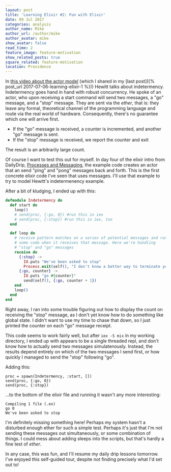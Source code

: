 ```yaml
---
layout: post
title: 'Learning Elixir #2: Fun with Elixir'
date: 09 Jul 2017
categories: analysis
author_name: Mike
author_url: /author/mike
author_avatar: mike
show_avatar: false
read_time: 2
feature_image: feature-motivation
show_related_posts: true
square_related: feature-motivation
location: Providence
---
```


In [this video about the actor model](https://channel9.msdn.com/Shows/Going+Deep/Hewitt-Meijer-and-Szyperski-The-Actor-Model-everything-you-wanted-to-know-but-were-afraid-to-ask) (which I shared in my [last post]({% post_url 2017-07-06-learning-elixir-1 %})) Hewitt talks about indetermency. Indetermency goes hand in hand with robust concurrency. He spoke of an actor, who upon receiving a start command will send two messages, a "go" message, and a "stop" message. They are sent via the _ether_, that is: they leave any formal, theoretical channel of the programming language and route via the real world of hardware. Consequently, there's no guarantee which one will arrive first.

* If the "go" message is received, a counter is incremented, and another "go" message is sent.
* If the "stop" message is received, we report the counter and exit

The result is an arbitrarily large count.

Of course I want to test this out for myself. In day four of the elixir intro from DailyDrip, [Processes and Messaging](https://www.dailydrip.com/topics/elixir/drips/processes-and-messaging-08687de7-07c6-4cc3-b6c6-4398d137820c), the example code creates an actor that an send "ping" and "pong" messages back and forth. This is the first concrete elixir code I've seen that uses messages. I'll use that example to try to model Hewitt's indetermenency example.

After a bit of kludging, I ended up with this:

```elixir
defmodule Indetermency do
  def start do
    loop()
    # send(proc, {:go, 0}) #run this in iex
    # send(proc, {:stop}) #run this in iex, too
  end

  def loop do
    # receive pattern matches on a series of potential messages and runs 
    # some code when it receives that message. Here we're handling 
    # "stop" and "go" messages
    receive do
      {:stop} -> 
        IO.puts "We've been asked to stop"
        Process.exit(self(), "I don't know a better way to terminate yet")
      {:go, counter} -> 
        IO.puts "go #{counter}"
        send(self(), {:go, counter + 1})
    end
    loop()
  end
end
```

Right away, I ran into some trouble figuring out how to display the count on receiving the "stop" message, as I don't yet know how to do something like global state. I didn't want to use my time to chase that down, so I just printed the counter on each "go" message receipt.

This code seems to work fairly well, but after `iex -S mix` in my working directory, I ended up with appears to be a single threaded repl, and don't know how to actually send two messages simulatenously. Instead, the results depend entirely on which of the two messages I send first, or how quickly I managed to send the "stop" following "go".

Adding this:

```
proc = spawn(Indetermency, :start, [])
send(proc, {:go, 0})
send(proc, {:stop})
```

...to the bottom of the elixir file and running it wasn't any more interesting:
 
```
Compiling 1 file (.ex)
go 0
We've been asked to stop
```

I'm definitely missing something here! Perhaps my system hasn't a disturbed enough ether for such a simple test. Perhaps it's just that I'm not sending these messages out simultaneously, or some combination of things. I could mess about adding sleeps into the scripts, but that's hardly a fine test of _ether_.

In any case, this was fun, and I'll resume my daily drip lessons tomorrow. I've enjoyed this self-guided tour, despite not finding precisely what I'd set out to!